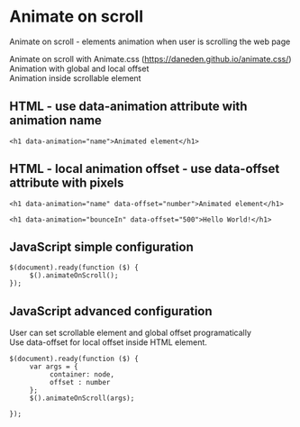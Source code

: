 # Animate on scroll
Animate on scroll - elements animation when user is scrolling the web page

Animate on scroll with Animate.css (https://daneden.github.io/animate.css/) <br>
Animation with global and local offset<br>
Animation inside scrollable element<br>

## HTML - use data-animation attribute with animation name

````
<h1 data-animation="name">Animated element</h1>
````

## HTML - local animation offset - use data-offset attribute with pixels
````
<h1 data-animation="name" data-offset="number">Animated element</h1>
````

````
<h1 data-animation="bounceIn" data-offset="500">Hello World!</h1>
````

## JavaScript simple configuration
````
$(document).ready(function ($) {
     $().animateOnScroll();
});
````  
## JavaScript advanced configuration
User can set scrollable element and global offset programatically<br>
Use data-offset for local offset inside HTML element.
````
$(document).ready(function ($) {
     var args = {
          container: node,
          offset : number
     };
     $().animateOnScroll(args);

});
````         
